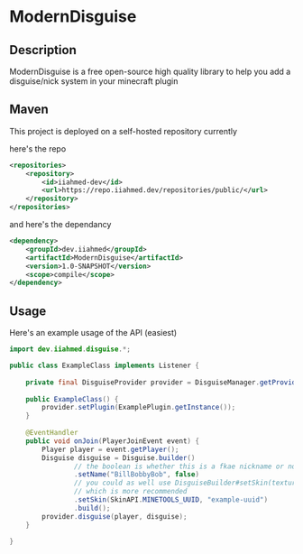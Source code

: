 # ModernDisguise

## Description
ModernDisguise is a free open-source high quality library to help you add a disguise/nick system in your minecraft plugin

## Maven

This project is deployed on a self-hosted repository currently

here's the repo
```xml
<repositories>
    <repository>
        <id>iiahmed-dev</id>
        <url>https://repo.iiahmed.dev/repositories/public/</url>
    </repository>
</repositories>
```
and here's the dependancy
```xml
<dependency>
    <groupId>dev.iiahmed</groupId>
    <artifactId>ModernDisguise</artifactId>
    <version>1.0-SNAPSHOT</version>
    <scope>compile</scope>
</dependency>
```

## Usage

Here's an example usage of the API (easiest)

```java
import dev.iiahmed.disguise.*;

public class ExampleClass implements Listener {
    
    private final DisguiseProvider provider = DisguiseManager.getProvider();
    
    public ExampleClass() {
        provider.setPlugin(ExamplePlugin.getInstance());
    }
    
    @EventHandler
    public void onJoin(PlayerJoinEvent event) {
        Player player = event.getPlayer();
        Disguise disguise = Disguise.builder()
                // the boolean is whether this is a fkae nickname or not
                .setName("BillBobbyBob", false)
                // you could as well use DisguiseBuilder#setSkin(textures, signature)
                // which is more recommended
                .setSkin(SkinAPI.MINETOOLS_UUID, "example-uuid")
                .build();
        provider.disguise(player, disguise);
    }
    
}
```